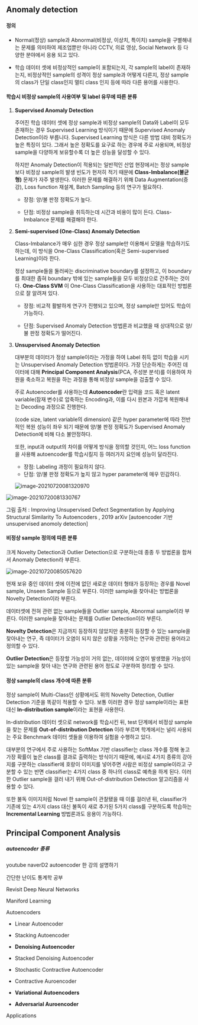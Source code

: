## Anomaly detection



#### 정의

- Normal(정상) sample과 Abnormal(비정상, 이상치, 특이치) sample을 구별해내는 문제를 의미하여 제조업뿐만 아니라 CCTV, 의료 영상, Social Network 등 다양한 분야에서 응용 되고 있다.

- 학습 데이터 셋에 비정상적인 sample이 포함되는지, 각 sample의 label이 존재하는지, 비정상적인 sample의 성격이 정상 sample과 어떻게 다른지, 정상 sample의 class가 단일 class인지 멀티 class 인지 등에 따라 다른 용어를 사용한다.



#### 학습시 비정상 sample의 사용여부 및 label 유무에 따른 분류

1. **Supervised Anomaly Detection**

   주어진 학습 데이터 셋에 정상 sample과 비정상 sample의 Data와 Label이 모두 존재하는 경우 Supervised Learning 방식이기 때문에 Supervised Anomaly Detection이라 부릅니다. Supervised Learning 방식은 다른 방법 대비 정확도가 높은 특징이 있다. 그래서 높은 정확도를 요구로 하는 경우에 주로 사용되며, 비정상 sample을 다양하게 보유할수록 더 높은 성능을 달성할 수 있다.

   하지만 Anomaly Detection이 적용되는 일반적인 산업 현장에서는 정상 sample보다 비정상 sample의 발생 빈도가 현저히 적기 때문에 **Class-Imbalance(불균형)** 문제가 자주 발생한다. 이러한 문제를 해결하기 위해 Data Augmentation(증강), Loss function 재설계, Batch Sampling 등의 연구가 필요하다.

   - 장점: 양/불 판정 정확도가 높다.

   - 단점: 비정상 sample을 취득하는데 시간과 비용이 많이 든다. Class-Imbalance 문제를 해결해야 한다.

     

2. **Semi-supervised (One-Class) Anomaly Detection**

   Class-Imbalance가 매우 심한 경우 정상 sample만 이용해서 모델을 학습하기도 하는데, 이 방식을 One-Class Classification(혹은 Semi-supervised Learning)이라 한다.

   정상 sample들을 둘러싸는 discriminative boundary를 설정하고, 이 boundary를 최대한 좁혀 boundary 밖에 있는 sample들을 모두 비정상으로 간주하는 것이다.  **One-Class SVM** 이 One-Class Classification을 사용하는 대표적인 방법론으로 잘 알려져 있다.

   - 장점: 비교적 활발하게 연구가 진행되고 있으며, 정상 sample만 있어도 학습이 가능하다.

   - 단점: Supervised Anomaly Detection 방법론과 비교했을 때 상대적으로 양/불 판정 정확도가 떨어진다.

     

3. **Unsupervised Anomaly Detection**

   대부분의 데이터가 정상 sample이라는 가정을 하여 Label 취득 없이 학습을 시키는 Unsupervised Anomaly Detection 방법론이다. 가장 단순하게는 주어진 데이터에 대해 **Principal Component Analysis**(PCA, 주성분 분석)를 이용하여 차원을 축소하고 복원을 하는 과정을 통해 비정상 sample을 검출할 수 있다. 

   주로 Autoencoder를 사용하는데 **Autoencoder**란 입력을 코드 혹은 latent variable(잠재 변수)로 압축하는 Encoding과, 이를 다시 원본과 가깝게 복원해내는 Decoding 과정으로 진행한다. 

   (code size, latent variable의 dimension) 같은 hyper parameter에 따라 전반적인 복원 성능이 좌우 되기 때문에 양/불 판정 정확도가 Supervised Anomaly Detection에 비해 다소 불안정하다.

   또한, input과 output의 차이를 어떻게 방식을 정의할 것인지, 어느 loss function을 사용해 autoencoder를 학습시킬지 등 여러가지 요인에 성능이 달라진다.

   

   - 장점: Labeling 과정이 필요하지 않다.
   - 단점: 양/불 판정 정확도가 높지 않고 hyper parameter에 매우 민감하다.

   

   ![image-20210720081320970](C:\Users\JEONKYUBIN\AppData\Roaming\Typora\typora-user-images\image-20210720081320970.png)

![image-20210720081330767](C:\Users\JEONKYUBIN\AppData\Roaming\Typora\typora-user-images\image-20210720081330767.png)



그림 출처 : Improving Unsupervised Defect Segmentation by Applying Structural Similarity To Autoencoders , 2019 arXiv [autoencoder 기반 unsupervised anomoly detection]





#### 비정상 sample 정의에 따른 분류

크게 Novelty Detection과 Outlier Detection으로 구분하는데 종종 두 방법론을 합쳐서 Anomaly Detection라 부른다.

![image-20210720085057620](C:\Users\JEONKYUBIN\AppData\Roaming\Typora\typora-user-images\image-20210720085057620.png)

현재 보유 중인 데이터 셋에 이전에 없던 새로운 데이터 형태가 등장하는 경우를 Novel sample, Unseen Sample 등으로 부른다. 이러한 sample을 찾아내는 방법론을 Novelty Detection이라 부른다.

데이터셋에 전혀 관련 없는 sample들을 Outlier sample, Abnormal sample이라 부른다. 이러한 sample을 찾아내는 문제를 Outlier Detection이라 부른다.

**Novelty Detection**은 지금까지 등장하지 않았지만 충분히 등장할 수 있는 sample을 찾아내는 연구, 즉 데이터가 오염이 되지 않은 상황을 가정하는 연구와 관련된 용어라고 정의할 수 있다. 

**Outlier Detection**은 등장할 가능성이 거의 없는, 데이터에 오염이 발생했을 가능성이 있는 sample을 찾아 내는 연구와 관련된 용어 정도로 구분하여 정리할 수 있다.



#### 정상 sample의 class 개수에 따른 분류

정상 sample이 Multi-Class인 상황에서도 위의 Novelty Detection, Outlier Detection 기준을 똑같이 적용할 수 있다. 보통 이러한 경우 정상 sample이라는 표현 대신 **In-distribution sample**이라는 표현을 사용한다. 

In-distribution 데이터 셋으로 network를 학습시킨 뒤, test 단계에서 비정상 sample을 찾는 문제를 **Out-of-distribution Detection** 이라 부르며 학계에서는 널리 사용되는 주요 Benchmark 데이터 셋들을 이용하여 실험을 수행하고 있다.

대부분의 연구에서 주로 사용하는 SoftMax 기반 classifier는 class 개수를 정해 놓고 가장 확률이 높은 class를 결과로 출력하는 방식이기 때문에, 예시로  4가지 종류의 강아지를 구분하는 classifier에 호랑이 이미지를 넣어주면 사람은 비정상 sample이라고 구분할 수 있는 반면 classifier는 4가지 class 중 하나의 class로 예측을 하게 된다.  이러한 Outlier sample을 걸러 내기 위해 Out-of-distribution Detection 알고리즘을 사용할 수 있다.

또한 불독 이미지처럼 Novel 한 sample이 관찰됐을 때 이를 걸러낸 뒤, classifier가 기존에 있는 4가지 class 대신 불독이 새로 추가된 5가지 class를 구분하도록 학습하는 **Incremental Learning** 방법론과도 응용이 가능하다.





## Principal Component Analysis

##### autoencoder 종류

youtube naverD2 autoencoder 한 강의 설명하기  

간단한 난이도 통계학 공부



Revisit Deep Neural Networks

Maniford Learning

Autoencoders

- Linear Autoencoder
- Stacking Autoencoder
- **Denoising Autoencoder**
- Stacked Denoising Autoencoder
- Stochastic Contractive Autoencoder
- Contractive Auroencoder

- **Variational Autoencoders**
- **Adversarial Auroencoder**

Applications

